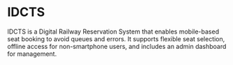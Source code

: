 # IDCTS
IDCTS is a Digital Railway Reservation System that enables mobile-based seat booking to avoid
queues and errors. It supports flexible seat selection, offline access for non-smartphone users, and
includes an admin dashboard for management.
